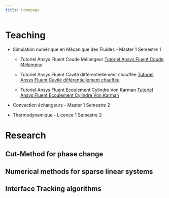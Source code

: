 ```yaml
---
title: Homepage
---
```


# Teaching

- Simulation numérique en Mécanique des Fluides - Master 1 Semestre 1

	- Tutoriel Ansys Fluent Coude Mélangeur
	[Tutoriel Ansys Fluent Coude Mélangeur](https://www.youtube.com/watch?v=1UAvBNybibE)

	- Tutoriel Ansys Fluent Cavité différentiellement chauffée
	[Tutoriel Ansys Fluent Cavité différentiellement chauffée](https://www.youtube.com/watch?v=7pYVm-kAbsE)

	- Tutoriel Ansys Fluent Ecoulement Cylindre Von Karman
	[Tutoriel Ansys Fluent Ecoulement Cylindre Von Karman](https://www.youtube.com/watch?v=CtNqxZSdyyc)

- Convection échangeurs - Master 1 Semestre 2

- Thermodynamique - Licence 1 Semestre 2


# Research

## Cut-Method for phase change

## Numerical methods for sparse linear systems

## Interface Tracking algorithms